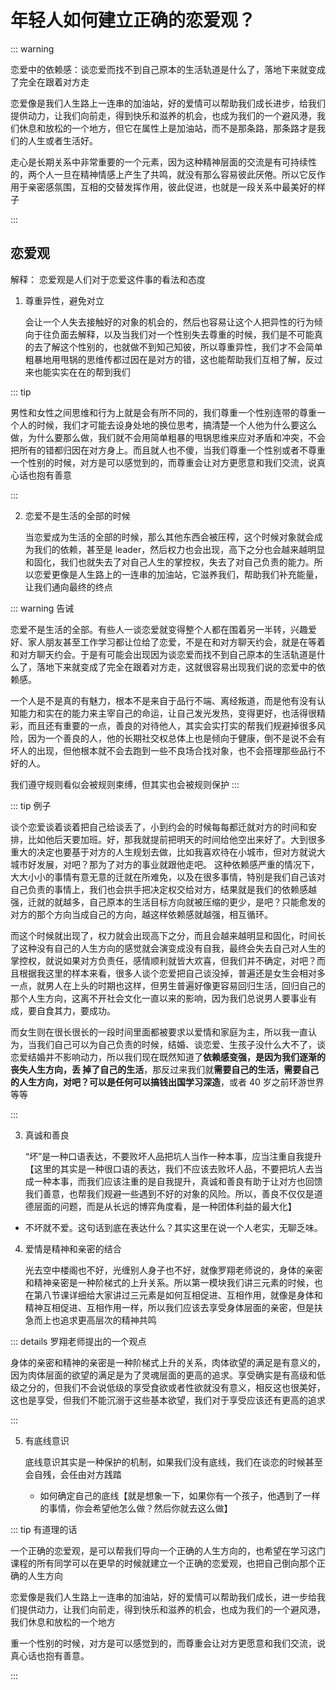 # 年轻人如何建立正确的恋爱观？

::: warning

恋爱中的依赖感：谈恋爱而找不到自己原本的生活轨道是什么了，落地下来就变成了完全在跟着对方走

恋爱像是我们人生路上一连串的加油站，好的爱情可以帮助我们成长进步，给我们提供动力，让我们向前走，得到快乐和滋养的机会，也成为我们的一个避风港，我们休息和放松的一个地方，但它在属性上是加油站，而不是那条路，那条路才是我们的人生或者生活好。

走心是长期关系中非常重要的一个元素，因为这种精神层面的交流是有可持续性的，两个人一旦在精神情感上产生了共鸣，就没有那么容易彼此厌倦。所以它反作用于亲密感氛围，互相的交替发挥作用，彼此促进，也就是一段关系中最美好的样子

:::

## 恋爱观

解释： 恋爱观是人们对于恋爱这件事的看法和态度

1. 尊重异性，避免对立

   会让一个人失去接触好的对象的机会的，然后也容易让这个人把异性的行为倾向于往负面去解释，以及当我们对一个性别失去尊重的时候，我们是不可能真的去了解这个性别的，也就做不到知己知彼，所以尊重异性，我们才不会简单粗暴地用甩锅的思维传都过因在是对方的错，这也能帮助我们互相了解，反过来也能实实在在的帮到我们

::: tip

男性和女性之间思维和行为上就是会有所不同的，我们尊重一个性别连带的尊重一个人的时候，我们才可能去设身处地的换位思考，搞清楚一个人他为什么要这么做，为什么要那么做，我们就不会用简单粗暴的甩锅思维来应对矛盾和冲突，不会把所有的错都归因在对方身上。而且就人也不傻，当我们尊重一个性别或者不尊重一个性别的时候，对方是可以感觉到的，而尊重会让对方更愿意和我们交流，说真心话也抱有善意

:::

2. 恋爱不是生活的全部的时候

   当恋爱成为生活的全部的时候，那么其他东西会被压榨，这个时候对象就会成为我们的依赖，甚至是 leader，然后权力也会出现，高下之分也会越来越明显和固化，我们也就失去了对自己人生的掌控权，失去了对自己负责的能力。所以恋爱更像是人生路上的一连串的加油站，它滋养我们，帮助我们补充能量，让我们通向最终的终点

::: warning 告诫

恋爱不是生活的全部。有些人一谈恋爱就变得整个人都在围着另一半转，兴趣爱好、家人朋友甚至工作学习都让位给了恋爱，不是在和对方聊天约会，就是在等着和对方聊天约会。于是有可能会出现因为谈恋爱而找不到自己原本的生活轨道是什么了，落地下来就变成了完全在跟着对方走，这就很容易出现我们说的恋爱中的依赖感。

一个人是不是真的有魅力，根本不是来自于品行不端、离经叛道，而是他有没有认知能力和实在的能力来主宰自己的命运，让自己发光发热，变得更好，也活得很精彩，而且还有重要的一点，善良的对待他人，其实会实打实的帮我们规避掉很多风险，因为一个善良的人，他的长期社交权总体上也是倾向于健康，倒不是说不会有坏人的出现，但他根本就不会去跑到一些不良场合找对象，也不会搭理那些品行不好的人。

我们遵守规则看似会被规则束缚，但其实也会被规则保护
:::

::: tip 例子

谈个恋爱谈着谈着把自己给谈丢了，小到约会的时候每每都迁就对方的时间和安排，比如他后天要加班。好，那我就提前把明天的时间给他空出来好了。大到很多重大的决定也要基于对方的人生规划去做，比如我喜欢待在小城市，但对方就说大城市好发展，对吧？那为了对方的事业就跟他走吧。
这种依赖感严重的情况下，大大小小的事情有意无意的迁就在所难免，以及在很多事情，特别是我们自己该对自己负责的事情上，我们也会拱手把决定权交给对方，结果就是我们的依赖感越强，迁就的就越多，自己原本的生活目标方向就被压缩的更少，是吧？只能愈发的对方的那个方向当成自己的方向，越这样依赖感就越强，相互循环。

而这个时候就出现了，权力就会出现高下之分，而且会越来越明显和固化，时间长了这种没有自己的人生方向的感觉就会演变成没有自我，最终会失去自己对人生的掌控权，就说如果对方负责任，感情顺利就皆大欢喜，但我们并不确定，对吧？而且根据我这里的样本来看，很多人谈个恋爱把自己谈没掉，普遍还是女生会相对多一点，就男人在上头的时期也这样，但男生普遍好像更容易回归生活，回归自己的那个人生方向，这离不开社会文化一直以来的影响，因为我们总说男人要事业有成，要自食其力，要成功。

而女生则在很长很长的一段时间里面都被要求以爱情和家庭为主，所以我一直认为，当我们自己可以为自己负责的时候，结婚、谈恋爱、生孩子没什么大不了，谈恋爱结婚并不影响动力，所以我们现在既然知道了**依赖感变强，是因为我们逐渐的丧失人生方向，丢 掉了自己的生活**，那反过来我们就**需要自己的生活，需要自己的人生方向，对吧？可以是任何可以搞钱出国学习深造**，或者 40 岁之前环游世界等等

:::

3. 真诚和善良

   “坏”是一种口语表达，不要败坏人品把坑人当作一种本事，应当注重自我提升【这里的其实是一种很口语的表达，我们不应该去败坏人品，不要把坑人去当成一种本事，而我们应该注重的是自我提升，真诚和善良有助于让对方也回馈我们善意，也帮我们规避一些遇到不好的对象的风险。所以，善良不仅仅是道德层面的问题，而是从长远的博弈角度看，是一种团体利益的最大化】

- 不坏就不爱。这句话到底在表达什么？其实这里在说一个人老实，无聊乏味。

4. 爱情是精神和亲密的结合

   光去空中楼阁也不好，光缠别人身子也不好，就像罗翔老师说的，身体的亲密和精神亲密是一种阶梯式的上升关系。所以第一模块我们讲三元素的时候，也在第八节课详细给大家讲过三元素是如何互相促进、互相作用，就像是身体和精神互相促进、互相作用一样，所以我们应该去享受身体层面的亲密，但是扶急而上也追求更高层次的精神共鸣

::: details 罗翔老师提出的一个观点

身体的亲密和精神的亲密是一种阶梯式上升的关系，肉体欲望的满足是有意义的，因为肉体层面的欲望的满足是为了灵魂层面的更高的追求。享受确实是有高级和低级之分的，但我们不会说低级的享受食欲或者性欲就没有意义，相反这也很美好，这也是享受，但我们不能沉溺于这些基本欲望，我们对于享受应该还有更高的追求

:::

5. 有底线意识

   底线意识其实是一种保护的机制，如果我们没有底线，我们在谈恋的时候甚至会自残，会任由对方践踏

   - 如何确定自己的底线【就是想象一下，如果你有一个孩子，他遇到了一样的事情，你会希望他怎么做？然后你就去这么做】

::: tip 有道理的话

一个正确的恋爱观，是可以帮我们导向一个正确的人生方向的，也希望在学习这门课程的所有同学可以在更早的时候就建立一个正确的恋爱观，也把自己倒向那个正确的人生方向

恋爱像是我们人生路上一连串的加油站，好的爱情可以帮助我们成长，进一步给我们提供动力，让我们向前走，得到快乐和滋养的机会，也成为我们的一个避风港，我们休息和放松的一个地方

重一个性别的时候，对方是可以感觉到的，而尊重会让对方更愿意和我们交流，说真心话也抱有善意。

:::
